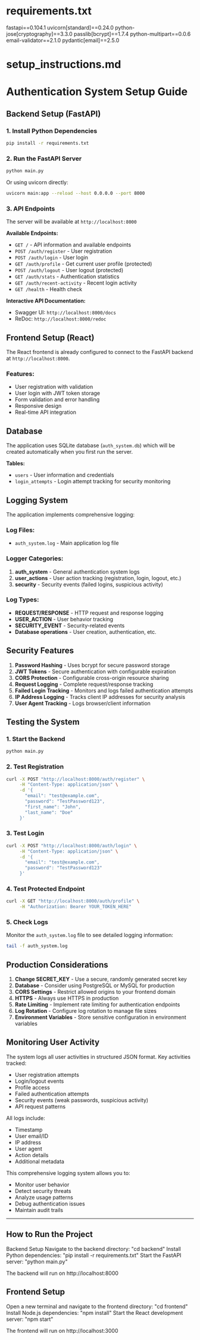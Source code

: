 # requirements.txt
fastapi==0.104.1
uvicorn[standard]==0.24.0
python-jose[cryptography]==3.3.0
passlib[bcrypt]==1.7.4
python-multipart==0.0.6
email-validator==2.1.0
pydantic[email]==2.5.0

# setup_instructions.md

# Authentication System Setup Guide

## Backend Setup (FastAPI)

### 1. Install Python Dependencies

```bash
pip install -r requirements.txt
```

### 2. Run the FastAPI Server

```bash
python main.py
```

Or using uvicorn directly:
```bash
uvicorn main:app --reload --host 0.0.0.0 --port 8000
```

### 3. API Endpoints

The server will be available at `http://localhost:8000`

**Available Endpoints:**
- `GET /` - API information and available endpoints
- `POST /auth/register` - User registration
- `POST /auth/login` - User login
- `GET /auth/profile` - Get current user profile (protected)
- `POST /auth/logout` - User logout (protected)
- `GET /auth/stats` - Authentication statistics
- `GET /auth/recent-activity` - Recent login activity
- `GET /health` - Health check

**Interactive API Documentation:**
- Swagger UI: `http://localhost:8000/docs`
- ReDoc: `http://localhost:8000/redoc`

## Frontend Setup (React)

The React frontend is already configured to connect to the FastAPI backend at `http://localhost:8000`.

### Features:
- User registration with validation
- User login with JWT token storage
- Form validation and error handling
- Responsive design
- Real-time API integration

## Database

The application uses SQLite database (`auth_system.db`) which will be created automatically when you first run the server.

**Tables:**
- `users` - User information and credentials
- `login_attempts` - Login attempt tracking for security monitoring

## Logging System

The application implements comprehensive logging:

### Log Files:
- `auth_system.log` - Main application log file

### Logger Categories:
1. **auth_system** - General authentication system logs
2. **user_actions** - User action tracking (registration, login, logout, etc.)
3. **security** - Security events (failed logins, suspicious activity)

### Log Types:
- **REQUEST/RESPONSE** - HTTP request and response logging
- **USER_ACTION** - User behavior tracking
- **SECURITY_EVENT** - Security-related events
- **Database operations** - User creation, authentication, etc.

## Security Features

1. **Password Hashing** - Uses bcrypt for secure password storage
2. **JWT Tokens** - Secure authentication with configurable expiration
3. **CORS Protection** - Configurable cross-origin resource sharing
4. **Request Logging** - Complete request/response tracking
5. **Failed Login Tracking** - Monitors and logs failed authentication attempts
6. **IP Address Logging** - Tracks client IP addresses for security analysis
7. **User Agent Tracking** - Logs browser/client information

## Testing the System

### 1. Start the Backend
```bash
python main.py
```

### 2. Test Registration
```bash
curl -X POST "http://localhost:8000/auth/register" \
     -H "Content-Type: application/json" \
     -d '{
       "email": "test@example.com",
       "password": "TestPassword123",
       "first_name": "John",
       "last_name": "Doe"
     }'
```

### 3. Test Login
```bash
curl -X POST "http://localhost:8000/auth/login" \
     -H "Content-Type: application/json" \
     -d '{
       "email": "test@example.com",
       "password": "TestPassword123"
     }'
```

### 4. Test Protected Endpoint
```bash
curl -X GET "http://localhost:8000/auth/profile" \
     -H "Authorization: Bearer YOUR_TOKEN_HERE"
```

### 5. Check Logs
Monitor the `auth_system.log` file to see detailed logging information:

```bash
tail -f auth_system.log
```

## Production Considerations

1. **Change SECRET_KEY** - Use a secure, randomly generated secret key
2. **Database** - Consider using PostgreSQL or MySQL for production
3. **CORS Settings** - Restrict allowed origins to your frontend domain
4. **HTTPS** - Always use HTTPS in production
5. **Rate Limiting** - Implement rate limiting for authentication endpoints
6. **Log Rotation** - Configure log rotation to manage file sizes
7. **Environment Variables** - Store sensitive configuration in environment variables

## Monitoring User Activity

The system logs all user activities in structured JSON format. Key activities tracked:

- User registration attempts
- Login/logout events
- Profile access
- Failed authentication attempts
- Security events (weak passwords, suspicious activity)
- API request patterns

All logs include:
- Timestamp
- User email/ID
- IP address
- User agent
- Action details
- Additional metadata

This comprehensive logging system allows you to:
- Monitor user behavior
- Detect security threats
- Analyze usage patterns
- Debug authentication issues
- Maintain audit trails


------------------------------------------------------------------------------------------------------------------------------------------------------
## How to Run the Project
Backend Setup
Navigate to the backend directory:      "cd backend"
Install Python dependencies:            "pip install -r requirements.txt"
Start the FastAPI server:               "python main.py"

The backend will run on http://localhost:8000

## Frontend Setup
Open a new terminal and navigate to the frontend directory:     "cd frontend"
Install Node.js dependencies:                                   "npm install"
Start the React development server:                             "npm start"

The frontend will run on http://localhost:3000
